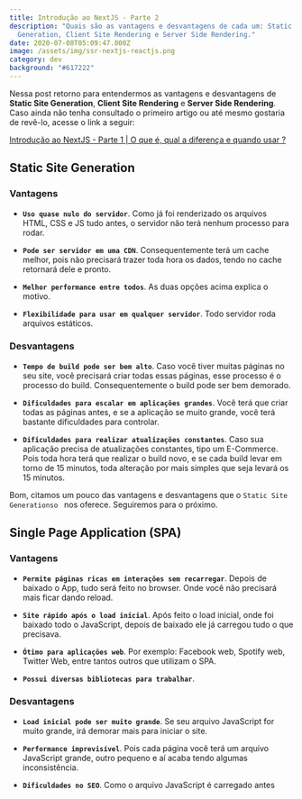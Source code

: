 ```yaml
---
title: Introdução ao NextJS - Parte 2
description: "Quais são as vantagens e desvantagens de cada um: Static Site
  Generation, Client Site Rendering e Server Side Rendering."
date: 2020-07-08T05:09:47.000Z
image: /assets/img/ssr-nextjs-reactjs.png
category: dev
background: "#617222"
---
```

Nessa post retorno para entendermos as vantagens e desvantagens de **Static Site Generation**, **Client Site Rendering** e **Server Side Rendering**. Caso ainda não tenha consultado o primeiro artigo ou até mesmo gostaria de revê-lo, acesse o link a seguir:<br/>

[Introdução ao NextJS - Parte 1 | O que é, qual a diferença e quando usar ?](https://pabloferreira.netlify.app/introducao-ao-nextjs-parte-1/)

## Static Site Generation

### Vantagens

- **``Uso quase nulo do servidor``**. Como já foi renderizado os arquivos HTML, CSS e JS tudo antes, o servidor não terá nenhum processo para rodar.

- **``Pode ser servidor em uma CDN``**. Consequentemente terá um cache melhor, pois não precisará trazer toda hora os dados, tendo no cache retornará dele e pronto.

- **``Melhor performance entre todos``**. As duas opções acima explica o motivo.

- **``Flexibilidade para usar em qualquer servidor``**. Todo servidor roda arquivos estáticos.<br/>

### Desvantagens

- **``Tempo de build pode ser bem alto``**. Caso você tiver muitas páginas no seu site, você precisará criar todas essas páginas, esse processo é o processo do build. Consequentemente o build pode ser bem demorado.

- **``Dificuldades para escalar em aplicações grandes``**. Você terá que criar todas as páginas antes, e se a aplicação se muito grande, você terá bastante dificuldades para controlar.

- **``Dificuldades para realizar atualizações constantes``**. Caso sua aplicação precisa de atualizações constantes, tipo um E-Commerce. Pois toda hora terá que realizar o build novo, e se cada build levar em torno de 15 minutos, toda alteração por mais simples que seja levará os 15 minutos.

Bom, citamos um pouco das vantagens e desvantagens que o ``Static Site Generationso `` nos oferece. Seguiremos para o próximo.

## Single Page Application (SPA)

### Vantagens

- **``Permite páginas ricas em interações sem recarregar``**. Depois de baixado o App, tudo será feito no browser. Onde você não precisará mais ficar dando reload.

- **``Site rápido após o load inicial``**. Após feito o load inicial, onde foi baixado todo o JavaScript, depois de baixado ele já carregou tudo o que precisava.

- **``Ótimo para aplicações web``**. Por exemplo: Facebook web, Spotify web, Twitter Web, entre tantos outros que utilizam o SPA.

- **``Possui diversas bibliotecas para trabalhar``**.

### Desvantagens

- **``Load inicial pode ser muito grande``**. Se seu arquivo JavaScript for muito grande, irá demorar mais para iniciar o site.

- **``Performance imprevisível``**. Pois cada página você terá um arquivo JavaScript grande, outro pequeno e aí acaba tendo algumas inconsistência.

- **``Dificuldades no SEO``**. Como o arquivo JavaScript é carregado antes

















